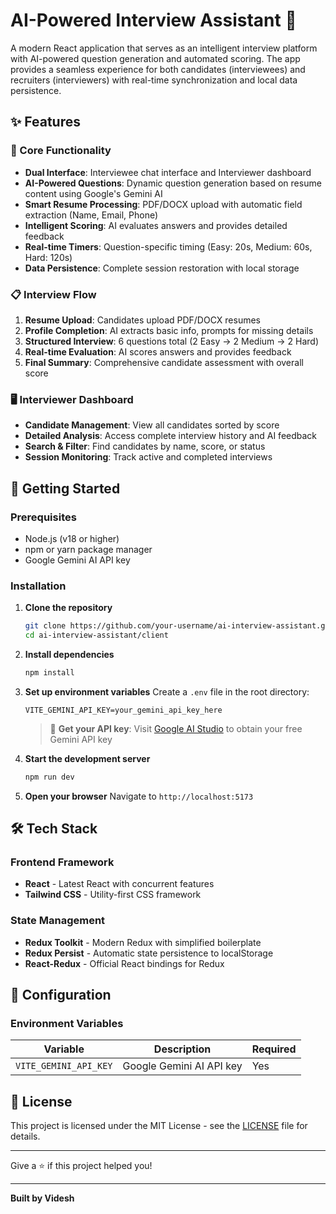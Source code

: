 # AI-Powered Interview Assistant 🤖

A modern React application that serves as an intelligent interview platform with AI-powered question generation and automated scoring. The app provides a seamless experience for both candidates (interviewees) and recruiters (interviewers) with real-time synchronization and local data persistence.

## ✨ Features

### 🎯 Core Functionality

- **Dual Interface**: Interviewee chat interface and Interviewer dashboard
- **AI-Powered Questions**: Dynamic question generation based on resume content using Google's Gemini AI
- **Smart Resume Processing**: PDF/DOCX upload with automatic field extraction (Name, Email, Phone)
- **Intelligent Scoring**: AI evaluates answers and provides detailed feedback
- **Real-time Timers**: Question-specific timing (Easy: 20s, Medium: 60s, Hard: 120s)
- **Data Persistence**: Complete session restoration with local storage

### 📋 Interview Flow

1. **Resume Upload**: Candidates upload PDF/DOCX resumes
2. **Profile Completion**: AI extracts basic info, prompts for missing details
3. **Structured Interview**: 6 questions total (2 Easy → 2 Medium → 2 Hard)
4. **Real-time Evaluation**: AI scores answers and provides feedback
5. **Final Summary**: Comprehensive candidate assessment with overall score

### 🖥️ Interviewer Dashboard

- **Candidate Management**: View all candidates sorted by score
- **Detailed Analysis**: Access complete interview history and AI feedback
- **Search & Filter**: Find candidates by name, score, or status
- **Session Monitoring**: Track active and completed interviews

## 🚀 Getting Started

### Prerequisites

- Node.js (v18 or higher)
- npm or yarn package manager
- Google Gemini AI API key

### Installation

1. **Clone the repository**

   ```bash
   git clone https://github.com/your-username/ai-interview-assistant.git
   cd ai-interview-assistant/client
   ```

2. **Install dependencies**

   ```bash
   npm install
   ```

3. **Set up environment variables**
   Create a `.env` file in the root directory:

   ```env
   VITE_GEMINI_API_KEY=your_gemini_api_key_here
   ```

   > 🔑 **Get your API key**: Visit [Google AI Studio](https://makersuite.google.com/app/apikey) to obtain your free Gemini API key

4. **Start the development server**

   ```bash
   npm run dev
   ```

5. **Open your browser**
   Navigate to `http://localhost:5173`

## 🛠️ Tech Stack

### Frontend Framework

- **React** - Latest React with concurrent features
- **Tailwind CSS** - Utility-first CSS framework

### State Management

- **Redux Toolkit** - Modern Redux with simplified boilerplate
- **Redux Persist** - Automatic state persistence to localStorage
- **React-Redux** - Official React bindings for Redux

## 🔧 Configuration

### Environment Variables

| Variable              | Description              | Required |
| --------------------- | ------------------------ | -------- |
| `VITE_GEMINI_API_KEY` | Google Gemini AI API key | Yes      |

## 📄 License

This project is licensed under the MIT License - see the [LICENSE](LICENSE) file for details.

---

Give a ⭐️ if this project helped you!

---

**Built by Videsh**
